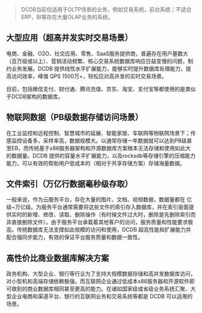 > DCDB当前仅适用于OLTP场景的业务，例如交易系统，前台系统；不适合ERP，BI等存在大量OLAP业务的系统。

## 大型应用（超高并发实时交易场景）

电商、金融、O2O、社交应用、零售、SaaS服务提供商，普遍存在用户基数大（百万级或以上）、营销活动频繁、核心交易系统数据库响应日益变慢的问题，制约业务发展。DCDB 提供线性水平扩展能力，能够实时提升数据库处理能力，提高访问效率，峰值 QPS 1500万+，轻松应对高并发的实时交易场景。

目前，包括微信支付、财付通、腾讯充值、京东、淘宝、支付宝等都使用的是类似于DCDB架构的数据库。
  
## 物联网数据（PB级数据存储访问场景）

在工业监控和远程控制、智慧城市的延展、智能家居、车联网等物联网场景下；传感监控设备多，采样率高，数据规模大。以通常存储一年数据就可以达到PB级甚至EB，而传统基于x86服务器架构和开源数据库方案根本无法存储和使用如此大的数据量。DCDB 提供的容量水平扩展能力，以及rocksdb等存储引擎的压缩能力能力，可以有效的帮助用户低成本的（相对于共享存储方案）存储海量数据。
  
## 文件索引（万亿行数据毫秒级存取）

一般来说，作为云服务平台，存在大量的图片、文档、视频数据，数据量都在 亿级~万亿级。为服务平台通常需要将这些文件的索引存入数据库，并在索引层面提供实时的新增、修改、读取、删除操作（有时候文件过大时，删除是先删除索引而非直接删除文件）。由于服务平台承载着其他客户的访问，服务质量和性能要求极高。传统数据库无法支撑如此规模的访问和使用，DCDB 超高性能和扩展能力并配合强同步能力，有效的保证平台服务质量和数据一致性。
  
## 高性价比商业数据库解决方案

政务机构、大型企业、银行等行业为了支持大规模数据存储和高并发数据库访问，对小型机和高端存储依赖极强。而互联网企业通过低成本x86服务器和开源软件即可做到的商业数据库相同甚至更高的能力。在诸如国家级或省级业务系统汇聚、大型企业电商和渠道平台、银行的互联网业务和交易系统等都是 DCDB 可以适用的场景。


